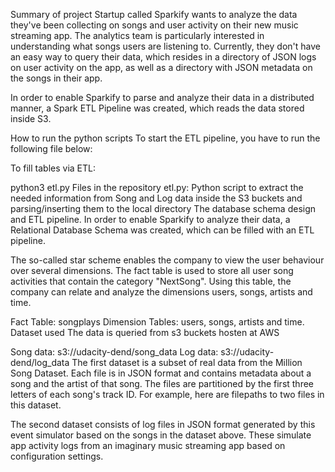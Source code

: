 Summary of project
Startup called Sparkify wants to analyze the data they've been collecting on songs and user activity on their new music streaming app. The analytics team is particularly interested in understanding what songs users are listening to. Currently, they don't have an easy way to query their data, which resides in a directory of JSON logs on user activity on the app, as well as a directory with JSON metadata on the songs in their app.

In order to enable Sparkify to parse and analyze their data in a distributed manner, a Spark ETL Pipeline was created, which reads the data stored inside S3.

How to run the python scripts
To start the ETL pipeline, you have to run the following file below:

To fill tables via ETL:

python3 etl.py
Files in the repository
etl.py: Python script to extract the needed information from Song and Log data inside the S3 buckets and parsing/inserting them to the local directory
The database schema design and ETL pipeline.
In order to enable Sparkify to analyze their data, a Relational Database Schema was created, which can be filled with an ETL pipeline.

The so-called star scheme enables the company to view the user behaviour over several dimensions. The fact table is used to store all user song activities that contain the category "NextSong". Using this table, the company can relate and analyze the dimensions users, songs, artists and time.

Fact Table: songplays
Dimension Tables: users, songs, artists and time.
Dataset used
The data is queried from s3 buckets hosten at AWS

Song data: s3://udacity-dend/song_data
Log data: s3://udacity-dend/log_data
The first dataset is a subset of real data from the Million Song Dataset. Each file is in JSON format and contains metadata about a song and the artist of that song. The files are partitioned by the first three letters of each song's track ID. For example, here are filepaths to two files in this dataset.

The second dataset consists of log files in JSON format generated by this event simulator based on the songs in the dataset above. These simulate app activity logs from an imaginary music streaming app based on configuration settings.